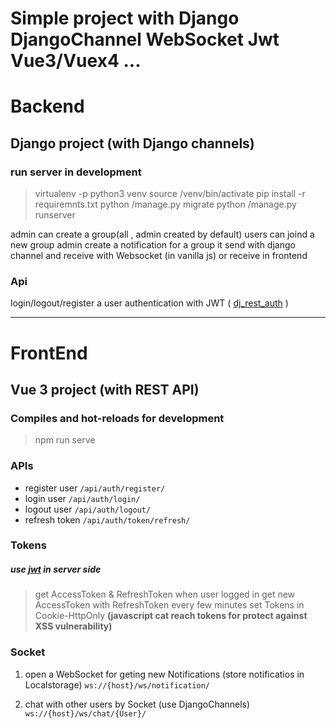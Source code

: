 # Simple project with Django DjangoChannel WebSocket Jwt Vue3/Vuex4 ...
# Backend

## Django project (with Django channels)

### run server in development
> virtualenv -p python3 venv
> source /venv/bin/activate
> pip install -r requiremnts.txt
> python /manage.py migrate
> python /manage.py runserver

admin can create a group(all , admin created by default)
users can joind a new group
admin create a notification for a group it send with django channel and receive with Websocket (in vanilla js) or receive in frontend

### Api
login/logout/register a user
authentication with JWT ( [dj_rest_auth](https://dj-rest-auth.readthedocs.io) )

---
# FrontEnd

## Vue 3 project (with REST API)

### Compiles and hot-reloads for development
> npm run serve

### APIs
* register user ``` /api/auth/register/ ```
* login user ``` /api/auth/login/ ```
* logout user ``` /api/auth/logout/ ```
* refresh token ``` /api/auth/token/refresh/ ```

### Tokens
##### use [jwt](https://dj-rest-auth.readthedocs.io) in server side
> get AccessToken & RefreshToken when user logged in 
get new AccessToken with RefreshToken every few minutes
set Tokens in Cookie-HttpOnly **(javascript cat reach tokens for protect against XSS vulnerability)**

### Socket
1. open a WebSocket for geting new Notifications (store notificatios in Localstorage) ``` ws://{host}/ws/notification/ ```

2. chat with other users by Socket (use DjangoChannels) ``` ws://{host}/ws/chat/{User}/ ```

